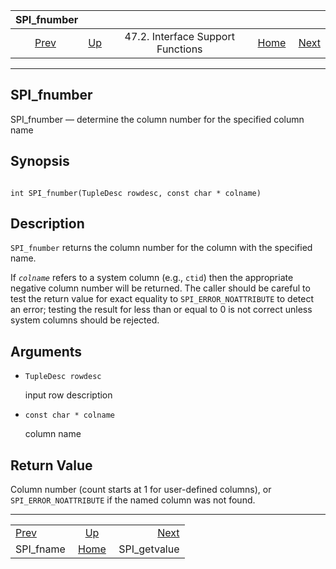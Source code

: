 <!--?xml version="1.0" encoding="UTF-8" standalone="no"?-->

|               SPI\_fnumber              |                                                                      |                                   |                                                       |                                               |
| :-------------------------------------: | :------------------------------------------------------------------- | :-------------------------------: | ----------------------------------------------------: | --------------------------------------------: |
| [Prev](spi-spi-fname.html "SPI_fname")  | [Up](spi-interface-support.html "47.2. Interface Support Functions") | 47.2. Interface Support Functions | [Home](index.html "PostgreSQL 17devel Documentation") |  [Next](spi-spi-getvalue.html "SPI_getvalue") |

***



## SPI\_fnumber

SPI\_fnumber — determine the column number for the specified column name

## Synopsis

```

int SPI_fnumber(TupleDesc rowdesc, const char * colname)
```

## Description

`SPI_fnumber` returns the column number for the column with the specified name.

If *`colname`* refers to a system column (e.g., `ctid`) then the appropriate negative column number will be returned. The caller should be careful to test the return value for exact equality to `SPI_ERROR_NOATTRIBUTE` to detect an error; testing the result for less than or equal to 0 is not correct unless system columns should be rejected.

## Arguments

*   `TupleDesc rowdesc`

    input row description

*   `const char * colname`

    column name

## Return Value

Column number (count starts at 1 for user-defined columns), or `SPI_ERROR_NOATTRIBUTE` if the named column was not found.

***

|                                         |                                                                      |                                               |
| :-------------------------------------- | :------------------------------------------------------------------: | --------------------------------------------: |
| [Prev](spi-spi-fname.html "SPI_fname")  | [Up](spi-interface-support.html "47.2. Interface Support Functions") |  [Next](spi-spi-getvalue.html "SPI_getvalue") |
| SPI\_fname                              |         [Home](index.html "PostgreSQL 17devel Documentation")        |                                 SPI\_getvalue |
